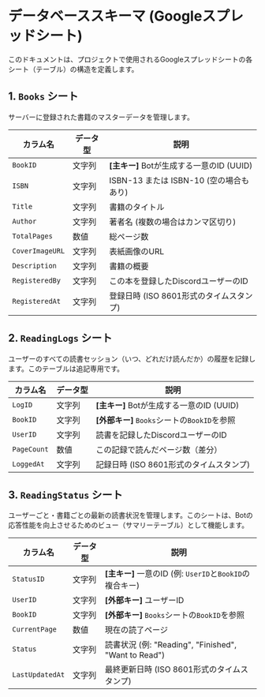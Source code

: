 # データベーススキーマ (Googleスプレッドシート)

このドキュメントは、プロジェクトで使用されるGoogleスプレッドシートの各シート（テーブル）の構造を定義します。

## 1. `Books` シート

サーバーに登録された書籍のマスターデータを管理します。

| カラム名        | データ型 | 説明                                                     |
| --------------- | -------- | -------------------------------------------------------- |
| `BookID`        | 文字列   | **[主キー]** Botが生成する一意のID (UUID)                |
| `ISBN`          | 文字列   | ISBN-13 または ISBN-10 (空の場合もあり)                  |
| `Title`         | 文字列   | 書籍のタイトル                                           |
| `Author`        | 文字列   | 著者名 (複数の場合はカンマ区切り)                        |
| `TotalPages`    | 数値     | 総ページ数                                               |
| `CoverImageURL` | 文字列   | 表紙画像のURL                                            |
| `Description`   | 文字列   | 書籍の概要                                               |
| `RegisteredBy`  | 文字列   | この本を登録したDiscordユーザーのID                      |
| `RegisteredAt`  | 文字列   | 登録日時 (ISO 8601形式のタイムスタンプ)                  |

## 2. `ReadingLogs` シート

ユーザーのすべての読書セッション（いつ、どれだけ読んだか）の履歴を記録します。このテーブルは追記専用です。

| カラム名    | データ型 | 説明                                                     |
| ----------- | -------- | -------------------------------------------------------- |
| `LogID`     | 文字列   | **[主キー]** Botが生成する一意のID (UUID)                |
| `BookID`    | 文字列   | **[外部キー]** `Books`シートの`BookID`を参照             |
| `UserID`    | 文字列   | 読書を記録したDiscordユーザーのID                        |
| `PageCount` | 数値     | この記録で読んだページ数（差分）                         |
| `LoggedAt`  | 文字列   | 記録日時 (ISO 8601形式のタイムスタンプ)                  |

## 3. `ReadingStatus` シート

ユーザーごと・書籍ごとの最新の読書状況を管理します。このシートは、Botの応答性能を向上させるためのビュー（サマリーテーブル）として機能します。

| カラム名        | データ型 | 説明                                                     |
| --------------- | -------- | -------------------------------------------------------- |
| `StatusID`      | 文字列   | **[主キー]** 一意のID (例: `UserID`と`BookID`の複合キー) |
| `UserID`        | 文字列   | **[外部キー]** ユーザーID                                |
| `BookID`        | 文字列   | **[外部キー]** `Books`シートの`BookID`を参照             |
| `CurrentPage`   | 数値     | 現在の読了ページ                                         |
| `Status`        | 文字列   | 読書状況 (例: "Reading", "Finished", "Want to Read")     |
| `LastUpdatedAt` | 文字列   | 最終更新日時 (ISO 8601形式のタイムスタンプ)              |
